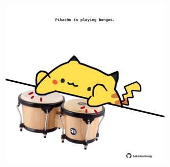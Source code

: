 <!-- built at 04/11/2024, 11:00:48 UTC -->
<p align="center">
  <img width="500" height="500" src="./ReadmeImage.svg">
</p>
